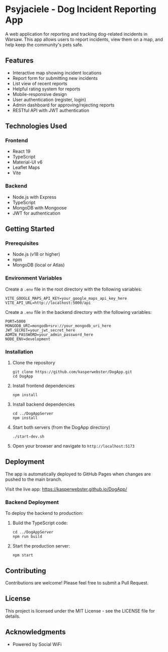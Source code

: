 # Psyjaciele - Dog Incident Reporting App

A web application for reporting and tracking dog-related incidents in Warsaw. This app allows users to report incidents, view them on a map, and help keep the community's pets safe.

## Features

- Interactive map showing incident locations
- Report form for submitting new incidents
- List view of recent reports
- Helpful rating system for reports
- Mobile-responsive design
- User authentication (register, login)
- Admin dashboard for approving/rejecting reports
- RESTful API with JWT authentication

## Technologies Used

### Frontend
- React 19
- TypeScript
- Material-UI v6
- Leaflet Maps
- Vite

### Backend
- Node.js with Express
- TypeScript
- MongoDB with Mongoose
- JWT for authentication

## Getting Started

### Prerequisites

- Node.js (v18 or higher)
- npm
- MongoDB (local or Atlas)

### Environment Variables

Create a `.env` file in the root directory with the following variables:

```
VITE_GOOGLE_MAPS_API_KEY=your_google_maps_api_key_here
VITE_API_URL=http://localhost:5000/api
```

Create a `.env` file in the backend directory with the following variables:

```
PORT=5000
MONGODB_URI=mongodb+srv://your_mongodb_uri_here
JWT_SECRET=your_jwt_secret_here
ADMIN_PASSWORD=your_admin_password_here
NODE_ENV=development
```

### Installation

1. Clone the repository
   ```
   git clone https://github.com/kasperwebster/DogApp.git
   cd DogApp
   ```

2. Install frontend dependencies
   ```
   npm install
   ```

3. Install backend dependencies
   ```
   cd ../DogAppServer
   npm install
   ```

4. Start both servers (from the DogApp directory)
   ```
   ./start-dev.sh
   ```

5. Open your browser and navigate to `http://localhost:5173`

## Deployment

The app is automatically deployed to GitHub Pages when changes are pushed to the main branch.

Visit the live app: https://kasperwebster.github.io/DogApp/

### Backend Deployment

To deploy the backend to production:

1. Build the TypeScript code:
   ```
   cd ../DogAppServer
   npm run build
   ```

2. Start the production server:
   ```
   npm start
   ```

## Contributing

Contributions are welcome! Please feel free to submit a Pull Request.

## License

This project is licensed under the MIT License - see the LICENSE file for details.

## Acknowledgments

- Powered by Social WiFi
